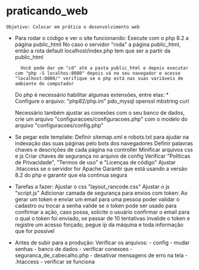 # praticando_web
    Objetivo: Colocar em prática o desenvolvimento web

- Para rodar o código e ver o site funcionando:
    Execute com o php 8.2 a página public_html
        No caso o servidor "roda" a página public_html, então a rota default localhost/index.php tem que ser a partir da public_html
        
        Você pode dar um "cd" até a pasta public_html e depois executar com "php -S localhos:8080" depois vá no seu navegador e acesse "localhost:8080/" verifique se o php está nas suas variáveis de ambiente do computador

    Do php é necessário habilitar algumas extensões, entre elas: 
        * Configure o arquivo: "php82/php.ini"
        pdo_mysql
        openssl
        mbstring
        curl

    Necessário também ajustar as conexões com o seu banco de dados, crie um arquivo "configuracoes/configuracoes.php" com o modelo do arquivo "configuracoes/config.php"

- Se pegar este template:
    Definir sitemap.xml e robots.txt para ajudar na indexação das suas páginas pelo bots dos navegadores
    Definir palavras chaves e descrições de cada página na controller
    Minificar arquivos css e js
    Criar chaves de segurança no arquivo de config
    Verificar "Políticas de Privacidade", "Termos de uso" e "Licenças de código"
    Ajustar .htaccess se o servidor for Apache
    Garantir que está usando a versão 8.2 do php e garantir que ela continua segura

- Tarefas a fazer:
    Ajustar o css "layout_rancode.css"
    Ajustar o js "script.js"
    Adicionar camada de segurança para envios com token:
        Ao gerar um token e enviar um email para uma pessoa poder validar o cadastro ou trocar a senha valide se o token pode ser usado para confirmar a ação, caso possa, solicite o usuário confirmar o email para o qual o token foi enviado, se passar de 10 tentativas invalide o token e registre um acesso forçado, pegue ip da máquina e toda informação que for possível

- Antes de subir para a produção:
    Verificar os arquivos: 
        - config - mudar senhas
        - banco de dados - verificar conexoes
        - seguranca_de_cabecalho.php - desativar mensagens de erro na tela
        - .htaccess - verificar se funciona
